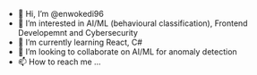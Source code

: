 - 👋 Hi, I’m @enwokedi96
- 👀 I’m interested in AI/ML (behavioural classification), Frontend Developemnt and Cybersecurity
- 🌱 I’m currently learning React, C#
- 💞️ I’m looking to collaborate on AI/ML for anomaly detection
- 📫 How to reach me ...

<!---
enwokedi96/enwokedi96 is a ✨ special ✨ repository because its `README.md` (this file) appears on your GitHub profile.
You can click the Preview link to take a look at your changes.
--->
